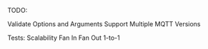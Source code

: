 TODO: 

Validate Options and Arguments
Support Multiple MQTT Versions

Tests: 
Scalability
Fan In
Fan Out
1-to-1
